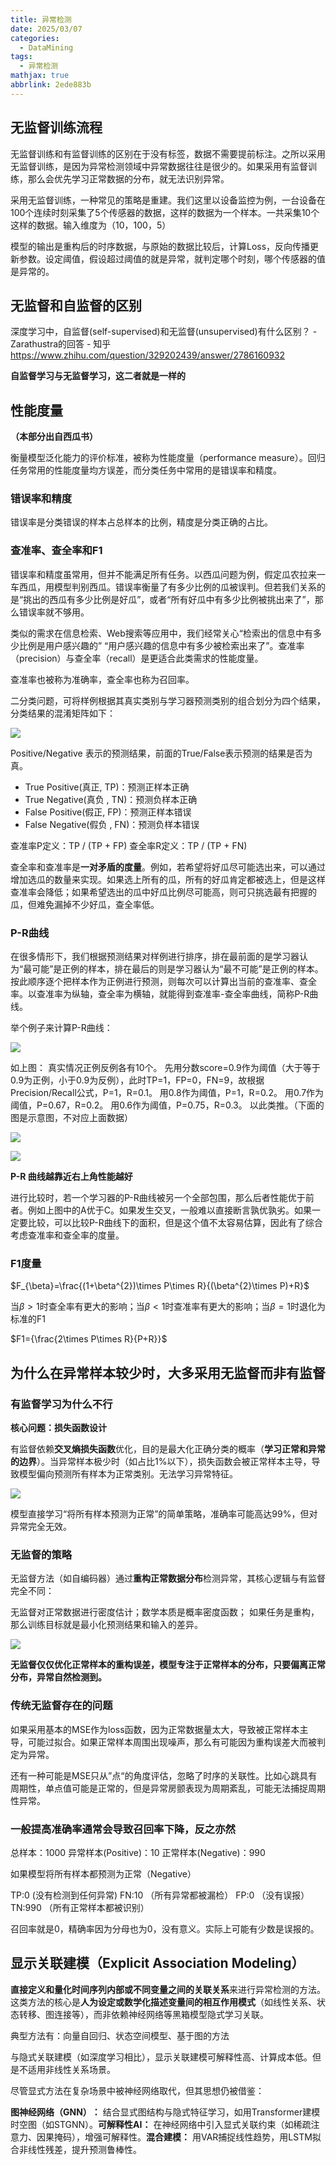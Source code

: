 ```yaml
---
title: 异常检测
date: 2025/03/07
categories:
  - DataMining
tags:
  - 异常检测
mathjax: true
abbrlink: 2ede883b
---
```




## 无监督训练流程

无监督训练和有监督训练的区别在于没有标签，数据不需要提前标注。之所以采用无监督训练，是因为异常检测领域中异常数据往往是很少的。如果采用有监督训练，那么会优先学习正常数据的分布，就无法识别异常。

采用无监督训练，一种常见的策略是重建。我们这里以设备监控为例，一台设备在100个连续时刻采集了5个传感器的数据，这样的数据为一个样本。一共采集10个这样的数据。输入维度为（10，100，5）

模型的输出是重构后的时序数据，与原始的数据比较后，计算Loss，反向传播更新参数。设定阈值，假设超过阈值的就是异常，就判定哪个时刻，哪个传感器的值是异常的。


## 无监督和自监督的区别

深度学习中，自监督(self-supervised)和无监督(unsupervised)有什么区别？ - Zarathustra的回答 - 知乎
https://www.zhihu.com/question/329202439/answer/2786160932

**自监督学习与无监督学习，这二者就是一样的**

## 性能度量

**（本部分出自西瓜书）**

衡量模型泛化能力的评价标准，被称为性能度量（performance measure）。回归任务常用的性能度量均方误差，而分类任务中常用的是错误率和精度。

### 错误率和精度

错误率是分类错误的样本占总样本的比例，精度是分类正确的占比。

### 查准率、查全率和F1

错误率和精度虽常用，但并不能满足所有任务。以西瓜问题为例，假定瓜农拉来一车西瓜，用模型判别西瓜。错误率衡量了有多少比例的瓜被误判。但若我们关系的是“挑出的西瓜有多少比例是好瓜”，或者“所有好瓜中有多少比例被挑出来了”，那么错误率就不够用。

类似的需求在信息检索、Web搜索等应用中，我们经常关心“检索出的信息中有多少比例是用户感兴趣的” “用户感兴趣的信息中有多少被检索出来了”。查准率（precision）与查全率（recall）是更适合此类需求的性能度量。

查准率也被称为准确率，查全率也称为召回率。

二分类问题，可将样例根据其真实类别与学习器预测类别的组合划分为四个结果，分类结果的混淆矩阵如下：

![](https://cdn.jsdelivr.net/gh/gaofeng-lin/picture_bed/img1/v2-4e0f7a071cd42e3a19e5fc594e35443b_1440w.jpg)

Positive/Negative 表示的预测结果，前面的True/False表示预测的结果是否为真。

- True Positive(真正, TP)：预测正样本正确 
- True Negative(真负 , TN)：预测负样本正确
- False Positive(假正, FP)：预测正样本错误
- False Negative(假负 , FN)：预测负样本错误

查准率P定义：TP / (TP + FP)
查全率R定义：TP / (TP + FN)

查全率和查准率是**一对矛盾的度量**。例如，若希望将好瓜尽可能选出来，可以通过增加选瓜的数量来实现。如果选上所有的瓜，所有的好瓜肯定都被选上，但是这样查准率会降低；如果希望选出的瓜中好瓜比例尽可能高，则可只挑选最有把握的瓜，但难免漏掉不少好瓜，查全率低。

### P-R曲线

在很多情形下，我们根据预测结果对样例进行排序，排在最前面的是学习器认为“最可能”是正例的样本，排在最后的则是学习器认为“最不可能”是正例的样本。按此顺序逐个把样本作为正例进行预测，则每次可以计算出当前的查准率、查全率。以查准率为纵轴，查全率为横轴，就能得到查准率-查全率曲线，简称P-R曲线。



举个例子来计算P-R曲线：

![](https://cdn.jsdelivr.net/gh/gaofeng-lin/picture_bed/img1/61a50346debb8b188611c562aec81ce6.png)

如上图： 真实情况正例反例各有10个。 先用分数score=0.9作为阈值（大于等于0.9为正例，小于0.9为反例），此时TP=1，FP=0，FN=9，故根据Precision/Recall公式，P=1，R=0.1。 用0.8作为阈值，P=1，R=0.2。 用0.7作为阈值，P=0.67，R=0.2。 用0.6作为阈值，P=0.75，R=0.3。 以此类推。（下面的图是示意图，不对应上面数据）

![](https://cdn.jsdelivr.net/gh/gaofeng-lin/picture_bed/img1/Snipaste_2025-09-19_12-14-23.png)

![](https://cdn.jsdelivr.net/gh/gaofeng-lin/picture_bed/img1/Snipaste_2025-09-19_11-54-01.png)

**P-R 曲线越靠近右上角性能越好**

进行比较时，若一个学习器的P-R曲线被另一个全部包围，那么后者性能优于前者。例如上图中的A优于C。如果发生交叉，一般难以直接断言孰优孰劣。如果一定要比较，可以比较P-R曲线下的面积，但是这个值不太容易估算，因此有了综合考虑查准率和查全率的度量。

### F1度量

$F_{\beta}=\frac{(1+\beta^{2})\times P\times R}{(\beta^{2}\times P)+R}$

当$\beta>1$时查全率有更大的影响；当$\beta<1$时查准率有更大的影响；当$\beta=1$时退化为标准的F1

$F1={\frac{2\times P\times R}{P+R}}$



## 为什么在异常样本较少时，大多采用无监督而非有监督


### 有监督学习为什么不行

**核心问题：损失函数设计**

有监督依赖**交叉熵损失函数**优化，目的是最大化正确分类的概率（**学习正常和异常的边界**）。当异常样本极少时（如占比1%以下），损失函数会被正常样本主导，导致模型偏向预测所有样本为正常类别。无法学习异常特征。

![](https://cdn.jsdelivr.net/gh/gaofeng-lin/picture_bed/img1/Snipaste_2025-03-07_16-29-17.png)

模型直接学习“将所有样本预测为正常”的简单策略，准确率可能高达99%，但对异常完全无效。




### 无监督的策略


无监督方法（如自编码器）通过**重构正常数据分布**检测异常，其核心逻辑与有监督完全不同：

无监督对正常数据进行密度估计；数学本质是概率密度函数；
如果任务是重构，那么训练目标就是最小化预测结果和输入的差异。


![](https://cdn.jsdelivr.net/gh/gaofeng-lin/picture_bed/img1/Snipaste_2025-03-07_16-33-09.png)


**无监督仅仅优化正常样本的重构误差，模型专注于正常样本的分布，只要偏离正常分布，异常自然检测到。**

### 传统无监督存在的问题

如果采用基本的MSE作为loss函数，因为正常数据量太大，导致被正常样本主导，可能过拟合。如果正常样本周围出现噪声，那么有可能因为重构误差大而被判定为异常。

还有一种可能是MSE只从”点“的角度评估，忽略了时序的关联性。比如心跳具有周期性，单点值可能是正常的，但是异常房颤表现为周期紊乱，可能无法捕捉周期性异常。

### 一般提高准确率通常会导致召回率下降，反之亦然

总样本：1000
异常样本(Positive)：10
正常样本(Negative)：990

如果模型将所有样本都预测为正常（Negative）

TP:0 (没有检测到任何异常)
FN:10 （所有异常都被漏检）
FP:0  （没有误报）
TN:990  （所有正常样本都被识别）


召回率就是0，精确率因为分母也为0，没有意义。实际上可能有少数是误报的。




## 显示关联建模（Explicit Association Modeling）


**直接定义和量化时间序列内部或不同变量之间的关联关系**来进行异常检测的方法。这类方法的核心是**人为设定或数学化描述变量间的相互作用模式**​（如线性关系、状态转移、图连接等），而非依赖神经网络等黑箱模型隐式学习关联。

典型方法有：向量自回归、状态空间模型、基于图的方法

与隐式关联建模（如深度学习相比），显示关联建模可解释性高、计算成本低。但是不适用非线性关系场景。


尽管显式方法在复杂场景中被神经网络取代，但其思想仍被借鉴：

**​图神经网络（GNN）​：**
结合显式图结构与隐式特征学习，如用Transformer建模时空图（如STGNN）。
**​可解释性AI：**
在神经网络中引入显式关联约束（如稀疏注意力、因果掩码），增强可解释性。
**​混合建模：**
用VAR捕捉线性趋势，用LSTM拟合非线性残差，提升预测鲁棒性。
